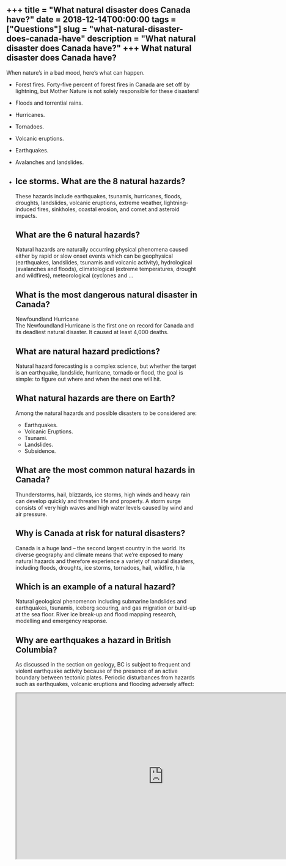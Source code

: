 +++
title = "What natural disaster does Canada have?"
date = 2018-12-14T00:00:00
tags = ["Questions"]
slug = "what-natural-disaster-does-canada-have"
description = "What natural disaster does Canada have?"
+++
What natural disaster does Canada have?
---------------------------------------

When nature’s in a bad mood, here’s what can happen.

- Forest fires. Forty-five percent of forest fires in Canada are set off by lightning, but Mother Nature is not solely responsible for these disasters!
- Floods and torrential rains.
- Hurricanes.
- Tornadoes.
- Volcanic eruptions.
- Earthquakes.
- Avalanches and landslides.
- Ice storms. What are the 8 natural hazards?
    -------------------------------
    
    These hazards include earthquakes, tsunamis, hurricanes, floods, droughts, landslides, volcanic eruptions, extreme weather, lightning-induced fires, sinkholes, coastal erosion, and comet and asteroid impacts.
    
    What are the 6 natural hazards?
    -------------------------------
    
    Natural hazards are naturally occurring physical phenomena caused either by rapid or slow onset events which can be geophysical (earthquakes, landslides, tsunamis and volcanic activity), hydrological (avalanches and floods), climatological (extreme temperatures, drought and wildfires), meteorological (cyclones and …
    
    What is the most dangerous natural disaster in Canada?
    ------------------------------------------------------
    
    Newfoundland Hurricane  
    The Newfoundland Hurricane is the first one on record for Canada and its deadliest natural disaster. It caused at least 4,000 deaths.
    
    What are natural hazard predictions?
    ------------------------------------
    
    Natural hazard forecasting is a complex science, but whether the target is an earthquake, landslide, hurricane, tornado or flood, the goal is simple: to figure out where and when the next one will hit.
    
    What natural hazards are there on Earth?
    ----------------------------------------
    
    Among the natural hazards and possible disasters to be considered are:
    
    
    - Earthquakes.
    - Volcanic Eruptions.
    - Tsunami.
    - Landslides.
    - Subsidence.
    
    What are the most common natural hazards in Canada?
    ---------------------------------------------------
    
    Thunderstorms, hail, blizzards, ice storms, high winds and heavy rain can develop quickly and threaten life and property. A storm surge consists of very high waves and high water levels caused by wind and air pressure.
    
    Why is Canada at risk for natural disasters?
    --------------------------------------------
    
    Canada is a huge land – the second largest country in the world. Its diverse geography and climate means that we’re exposed to many natural hazards and therefore experience a variety of natural disasters, including floods, droughts, ice storms, tornadoes, hail, wildfire, h la
    
    Which is an example of a natural hazard?
    ----------------------------------------
    
    Natural geological phenomenon including submarine landslides and earthquakes, tsunamis, iceberg scouring, and gas migration or build-up at the sea floor. River ice break-up and flood mapping research, modelling and emergency response.
    
    Why are earthquakes a hazard in British Columbia?
    -------------------------------------------------
    
    As discussed in the section on geology, BC is subject to frequent and violent earthquake activity because of the presence of an active boundary between tectonic plates. Periodic disturbances from hazards such as earthquakes, volcanic eruptions and flooding adversely affect:
    
    <iframe allow="accelerometer; autoplay; clipboard-write; encrypted-media; gyroscope; picture-in-picture" allowfullscreen="" class="__youtube_prefs__  epyt-is-override  no-lazyload" data-no-lazy="1" data-origheight="433" data-origwidth="770" data-skipgform_ajax_framebjll="" height="433" id="_ytid_45580" loading="lazy" src="https://www.youtube.com/embed/rZjSVSxPm0Q?enablejsapi=1&autoplay=0&cc_load_policy=0&cc_lang_pref=&iv_load_policy=1&loop=0&modestbranding=0&rel=1&fs=1&playsinline=0&autohide=2&theme=dark&color=red&controls=1&" title="YouTube player" width="770"></iframe>